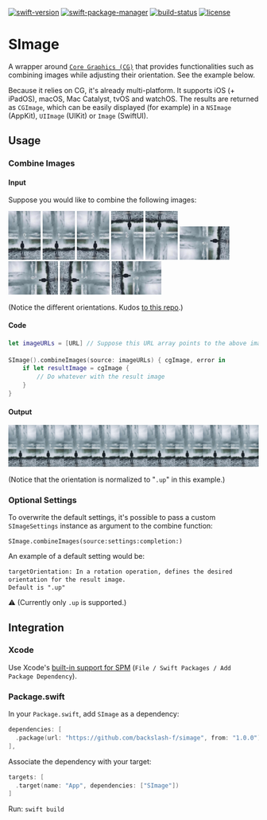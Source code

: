 [![swift-version](https://img.shields.io/badge/swift-5.1-brightgreen)](https://github.com/apple/swift)
[![swift-package-manager](https://img.shields.io/badge/package%20manager-compatible-brightgreen.svg)](https://github.com/apple/swift-package-manager)
[![build-status](https://travis-ci.org/backslash-f/simage.svg?branch=master)](https://travis-ci.org/backslash-f/simage)
[![license](https://img.shields.io/badge/license-mit-brightgreen.svg)](https://en.wikipedia.org/wiki/MIT_License)

# SImage
A wrapper around [`Core Graphics (CG)`](https://developer.apple.com/documentation/coregraphics) that provides functionalities such as combining images while adjusting their orientation. See the example below.

Because it relies on CG, it's already multi-platform. It supports iOS (+ iPadOS), macOS, Mac Catalyst, tvOS and watchOS. The results are returned as `CGImage`, which can be easily displayed (for example) in a `NSImage` (AppKit), `UIImage` (UIKit) or `Image` (SwiftUI).

## Usage
### Combine Images
#### Input
Suppose you would like to combine the following images:

<img src="https://github.com/backslash-f/simage/blob/master/Resources/image_0.jpg" width="65">  <img src="https://github.com/backslash-f/simage/blob/master/Resources/image_1.jpg" width="65">  <img src="https://github.com/backslash-f/simage/blob/master/Resources/image_2.jpg" width="65">  <img src="https://github.com/backslash-f/simage/blob/master/Resources/image_3.jpg" width="65">  <img src="https://github.com/backslash-f/simage/blob/master/Resources/image_4.jpg" width="65">  <img src="https://github.com/backslash-f/simage/blob/master/Resources/image_5.jpg" width="100">  <img src="https://github.com/backslash-f/simage/blob/master/Resources/image_6.jpg" width="100">  <img src="https://github.com/backslash-f/simage/blob/master/Resources/image_7.jpg" width="100">  <img src="https://github.com/backslash-f/simage/blob/master/Resources/image_8.jpg" width="100">

(Notice the different orientations. Kudos [to this repo](https://github.com/recurser/exif-orientation-examples).)

#### Code
```swift
let imageURLs = [URL] // Suppose this URL array points to the above images.

SImage().combineImages(source: imageURLs) { cgImage, error in
    if let resultImage = cgImage {
        // Do whatever with the result image
    }
}
```

#### Output
<img src="https://github.com/backslash-f/simage/blob/master/Resources/result_image.jpg">

(Notice that the orientation is normalized to "`.up`" in this example.)

### Optional Settings
To overwrite the default settings, it's possible to pass a custom `SImageSettings` instance as argument to the combine function:
```
SImage.combineImages(source:settings:completion:)
```

 An example of a default setting would be:
```
targetOrientation: In a rotation operation, defines the desired orientation for the result image.
Default is ".up"
```
⚠️ (Currently only `.up` is supported.)

## Integration
### Xcode
Use Xcode's [built-in support for SPM](https://developer.apple.com/documentation/xcode/adding_package_dependencies_to_your_app) (`File / Swift Packages / Add Package Dependency`).

### Package.swift
In your `Package.swift`, add `SImage` as a dependency:
```swift
dependencies: [
  .package(url: "https://github.com/backslash-f/simage", from: "1.0.0")
],
```

Associate the dependency with your target:
```swift
targets: [
  .target(name: "App", dependencies: ["SImage"])
]
```

Run: `swift build`
